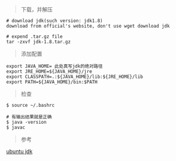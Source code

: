 > 下载，并解压
```
# download jdk(such version: jdk1.8)
download from official's website, don't use wget download jdk  

# expend .tar.gz file 
tar -zxvf jdk-1.8.tar.gz
```

> 添加配置
```
export JAVA_HOME= 此处真写jdk的绝对路径
export JRE_HOME=${JAVA_HOME}/jre
export CLASSPATH=.:${JAVA_HOME}/lib:${JRE_HOME}/lib
export PATH=${JAVA_HOME}/bin:$PATH
```
> 检查
```
$ source ~/.bashrc 

# 有输出结果就是正确
$ java -version 
$ javac 
```
> 参考

[ubuntu jdk](https://blog.csdn.net/qq_29695701/article/details/77454395)
